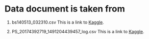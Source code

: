 # Data document is taken from

1. bs140513_032310.csv
   This is a link to [Kaggle](https://www.kaggle.com/datasets/ealaxi/banksim1?resource=download).

2. PS_20174392719_1491204439457_log.csv This is a link to [Kaggle](https://www.kaggle.com/datasets/ealaxi/paysim1).